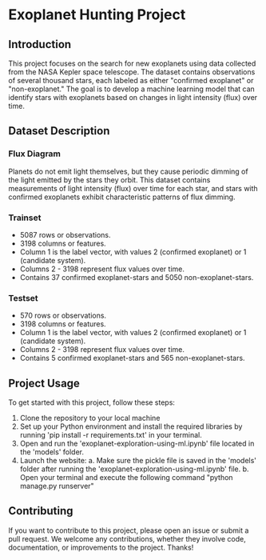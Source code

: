 # Exoplanet Hunting Project

## Introduction

This project focuses on the search for new exoplanets using data collected from the NASA Kepler space telescope. The dataset contains observations of several thousand stars, each labeled as either "confirmed exoplanet" or "non-exoplanet." The goal is to develop a machine learning model that can identify stars with exoplanets based on changes in light intensity (flux) over time.

## Dataset Description

### Flux Diagram

Planets do not emit light themselves, but they cause periodic dimming of the light emitted by the stars they orbit. This dataset contains measurements of light intensity (flux) over time for each star, and stars with confirmed exoplanets exhibit characteristic patterns of flux dimming.

### Trainset

- 5087 rows or observations.
- 3198 columns or features.
- Column 1 is the label vector, with values 2 (confirmed exoplanet) or 1 (candidate system).
- Columns 2 - 3198 represent flux values over time.
- Contains 37 confirmed exoplanet-stars and 5050 non-exoplanet-stars.

### Testset

- 570 rows or observations.
- 3198 columns or features.
- Column 1 is the label vector, with values 2 (confirmed exoplanet) or 1 (candidate system).
- Columns 2 - 3198 represent flux values over time.
- Contains 5 confirmed exoplanet-stars and 565 non-exoplanet-stars.


## Project Usage

To get started with this project, follow these steps:

1. Clone the repository to your local machine
2. Set up your Python environment and install the required libraries by running 'pip install -r requirements.txt' in your terminal.
3. Open and run the 'exoplanet-exploration-using-ml.ipynb' file located in the 'models' folder.
4. Launch the website:
  a. Make sure the pickle file is saved in the 'models' folder after running the 'exoplanet-exploration-using-ml.ipynb' file.
  b. Open your terminal and execute the following command "python manage.py runserver"

## Contributing

If you want to contribute to this project, please open an issue or submit a pull request. We welcome any contributions, whether they involve code, documentation, or improvements to the project. Thanks!
